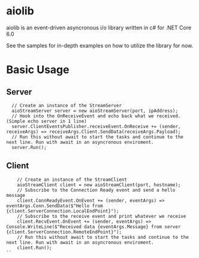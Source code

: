 # aiolib

aiolib is an event-driven asyncronous i/o library written in c# for .NET Core 6.0

See the samples for in-depth examples on how to utilize the library for now.

# Basic Usage

## Server
``` 
  // Create an instance of the StreamServer  
  aioStreamServer server = new aioStreamServer(port, ipAddress);
  // Hook into the OnReceiveEvent and echo back what we received. (Simple echo server in 1 line)
  server.ClientEventsPublisher.receiveEvent.OnReceive += (sender, receiveArgs) => receiveArgs.Client.SendData(receiveArgs.Payload);
  // Run this without await to start the tasks and continue to the next line. Run with await in an asyncronous enviroment.
  server.Run();
```

## Client
```
    // Create an instance of the StreamClient
    aioStreamClient client = new aioStreamClient(port, hostname);
    // Subscribe to the Connection Ready event and send a hello message
    client.ConnReadyEvent.OnEvent += (sender, eventArgs) => eventArgs.Conn.SendData($"Hello from {client.ServerConnection.LocalEndPoint}");
    // Subscribe to the receive event and print whatever we receive
    client.RecvEvent.OnEvent += (sender, eventArgs) => Console.WriteLine($"Received data {eventArgs.Message} from server {client.ServerConnection.RemoteEndPoint}");
    // Run this without await to start the tasks and continue to the next line. Run with await in an asyncronous enviroment.
    client.Run();
``
